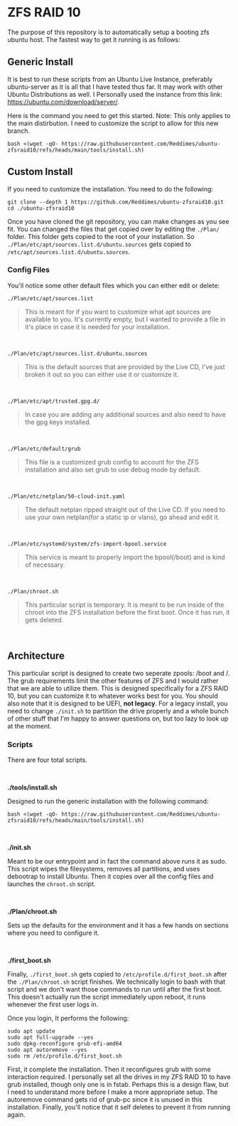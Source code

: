 # ZFS RAID 10
The purpose of this repository is to automatically setup a booting zfs ubuntu host.  The fastest way to get it running is as follows:

## Generic Install
It is best to run these scripts from an Ubuntu Live Instance, preferably ubuntu-server as it is all that I have tested thus far.  It may work with other Ubuntu Distributions as well.
I Personally used the instance from this link: https://ubuntu.com/download/server/.

Here is the command you need to get this started.  Note: This only applies to the main distirbution.  I need to customize the script to allow for this new branch.
```
bash <(wget -qO- https://raw.githubusercontent.com/Reddimes/ubuntu-zfsraid10/refs/heads/main/tools/install.sh)
```

## Custom Install
If you need to customize the installation.  You need to do the following:
```
git clone --depth 1 https://github.com/Reddimes/ubuntu-zfsraid10.git
cd ./ubuntu-zfsraid10
```
Once you have cloned the git repository, you can make changes as you see fit.  You can changed the files that get copied over by editing the `./Plan/` folder.  This folder gets copied to the root of your installation.  So `./Plan/etc/apt/sources.list.d/ubuntu.sources` gets copied to `/etc/apt/sources.list.d/ubuntu.sources`.

### Config Files
You'll notice some other default files which you can either edit or delete:

`./Plan/etc/apt/sources.list`
> This is meant for if you want to customize what apt sources are available to you.  It's currently empty, but I wanted to provide a file in it's place in case it is needed for your installation.

&nbsp;

`./Plan/etc/apt/sources.list.d/ubuntu.sources`
> This is the default sources that are provided by the Live CD, I've just broken it out so you can either use it or customize it.

&nbsp;

`./Plan/etc/apt/trusted.gpg.d/`
> In case you are adding any additional sources and also need to have the gpg keys installed.

&nbsp;

`./Plan/etc/default/grub`
> This file is a customized grub config to account for the ZFS installation and also set grub to use debug mode by default.

&nbsp;

`./Plan/etc/netplan/50-cloud-init.yaml`
> The default netplan ripped straight out of the Live CD.  If you need to use your own netplan(for a static ip or vlans), go ahead and edit it.

&nbsp;

`./Plan/etc/systemd/system/zfs-import-bpool.service`
> This service is meant to properly import the bpool(/boot) and is kind of necessary.

&nbsp;

`./Plan/chroot.sh`
 > This particular script is temporary.  It is meant to be run inside of the chroot into the ZFS installation before the first boot.  Once it has run, it gets deleted.

&nbsp;

## Architecture
This particular script is designed to create two seperate zpools: /boot and /.  The grub requirements limit the other features of ZFS and I would rather that we are able to utilize them.  This is designed specifically for a ZFS RAID 10, but you can customize it to whatever works best for you.  You should also note that it is designed to be UEFI, **not legacy**.  For a legacy install, you need to change `./init.sh` to partition the drive properly and a whole bunch of other stuff that I'm happy to answer questions on, but too lazy to look up at the moment.

### Scripts
There are four total scripts.

&nbsp;

**./tools/install.sh**

Designed to run the generic installation with the following command:
```
bash <(wget -qO- https://raw.githubusercontent.com/Reddimes/ubuntu-zfsraid10/refs/heads/main/tools/install.sh)
```

&nbsp;

**./init.sh**

Meant to be our entrypoint and in fact the command above runs it as sudo.  This script wipes the filesystems, removes all partitions, and uses debootrap to install Ubuntu.  Then it copies over all the config files and launches the `chroot.sh` script.

&nbsp;

**./Plan/chroot.sh**

Sets up the defaults for the environment and it has a few hands on sections where you need to configure it.

&nbsp;

**./first_boot.sh**

Finally, `./first_boot.sh` gets copied to `/etc/profile.d/first_boot.sh` after the `./Plan/chroot.sh` script finishes.  We technically login to bash with that script and we don't want those commands to run until after the first boot.  This doesn't actually run the script immediately upon reboot, it runs whenever the first user logs in.

Once you login, It performs the following:
```
sudo apt update
sudo apt full-upgrade --yes
sudo dpkg-reconfigure grub-efi-amd64
sudo apt autoremove --yes
sudo rm /etc/profile.d/first_boot.sh
```
First, it complete the installation.  Then it reconfigures grub with some interaction required.  I personally set all the drives in my ZFS RAID 10 to have grub installed, though only one is in fstab.  Perhaps this is a design flaw, but I need to understand more before I make a more appropriate setup.  The autoremove command gets rid of grub-pc since it is unused in this installation.  Finally, you'll notice that it self deletes to prevent it from running again.
